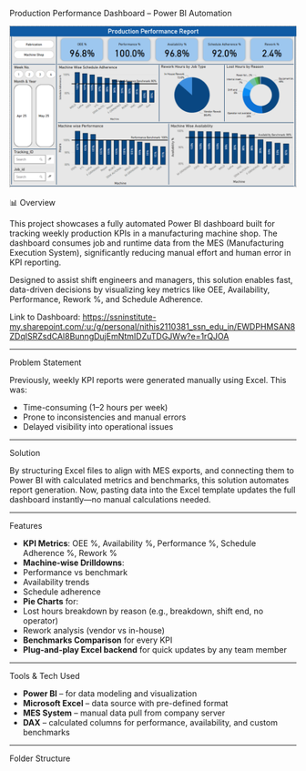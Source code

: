 Production Performance Dashboard – Power BI Automation

![Dashboard Screenshot](Dashboard.png)

📊 Overview

This project showcases a fully automated Power BI dashboard built for tracking weekly production KPIs in a manufacturing machine shop. The dashboard consumes job and runtime data from the MES (Manufacturing Execution System), significantly reducing manual effort and human error in KPI reporting.

Designed to assist shift engineers and managers, this solution enables fast, data-driven decisions by visualizing key metrics like OEE, Availability, Performance, Rework %, and Schedule Adherence.

Link to Dashboard: https://ssninstitute-my.sharepoint.com/:u:/g/personal/nithis2110381_ssn_edu_in/EWDPHMSAN8ZDqISRZsdCAl8BunngDujEmNtmIDZuTDGJWw?e=1rQJOA

---

Problem Statement

Previously, weekly KPI reports were generated manually using Excel. This was:

- Time-consuming (1–2 hours per week)
- Prone to inconsistencies and manual errors
- Delayed visibility into operational issues

---

Solution

By structuring Excel files to align with MES exports, and connecting them to Power BI with calculated metrics and benchmarks, this solution automates report generation. Now, pasting data into the Excel template updates the full dashboard instantly—no manual calculations needed.

---

Features

-  **KPI Metrics**: OEE %, Availability %, Performance %, Schedule Adherence %, Rework %
-  **Machine-wise Drilldowns**:
  - Performance vs benchmark
  - Availability trends
  - Schedule adherence
-  **Pie Charts** for:
  - Lost hours breakdown by reason (e.g., breakdown, shift end, no operator)
  - Rework analysis (vendor vs in-house)
-  **Benchmarks Comparison** for every KPI
-  **Plug-and-play Excel backend** for quick updates by any team member

---

Tools & Tech Used

- **Power BI** – for data modeling and visualization
- **Microsoft Excel** – data source with pre-defined format
- **MES System** – manual data pull from company server
- **DAX** – calculated columns for performance, availability, and custom benchmarks

---

Folder Structure


